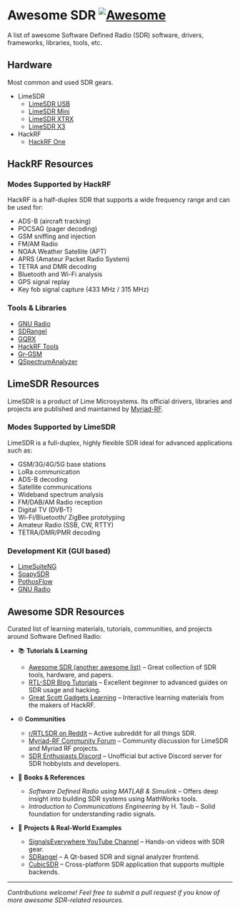 # Awesome SDR [![Awesome](https://cdn.rawgit.com/sindresorhus/awesome/d7305f38d29fed78fa85652e3a63e154dd8e8829/media/badge.svg)](https://github.com/sindresorhus/awesome)


A list of awesome Software Defined Radio (SDR) software, drivers, frameworks, libraries, tools, etc.

## Hardware

Most common and used SDR gears.

- LimeSDR
  - [LimeSDR USB](https://limemicro.com/sdr/limesdr-usb/)
  - [LimeSDR Mini](https://limemicro.com/sdr/limesdr-mini-2-0/)
  - [LimeSDR XTRX](https://limemicro.com/sdr/limesdr-xtrx/)
  - [LimeSDR X3](https://limemicro.com/sdr/limesdr-x3/)
- HackRF
  - [HackRF One](https://greatscottgadgets.com/hackrf/one/)

## HackRF Resources

### Modes Supported by HackRF

HackRF is a half-duplex SDR that supports a wide frequency range and can be used for:

- ADS-B (aircraft tracking)
- POCSAG (pager decoding)
- GSM sniffing and injection
- FM/AM Radio
- NOAA Weather Satellite (APT)
- APRS (Amateur Packet Radio System)
- TETRA and DMR decoding
- Bluetooth and Wi-Fi analysis
- GPS signal replay
- Key fob signal capture (433 MHz / 315 MHz)

### Tools & Libraries

- [GNU Radio](https://github.com/gnuradio/gnuradio)
- [SDRangel](https://github.com/f4exb/sdrangel)
- [GQRX](https://github.com/csete/gqrx)
- [HackRF Tools](https://github.com/mossmann/hackrf)
- [Gr-GSM](https://github.com/ptrkrysik/gr-gsm)
- [QSpectrumAnalyzer](https://github.com/xmikos/qspectrumanalyzer)

## LimeSDR Resources

LimeSDR is a product of Lime Microsystems. Its official drivers, libraries and projects are published and maintained by [Myriad-RF](https://myriadrf.org/).

### Modes Supported by LimeSDR

LimeSDR is a full-duplex, highly flexible SDR ideal for advanced applications such as:

- GSM/3G/4G/5G base stations
- LoRa communication
- ADS-B decoding
- Satellite communications
- Wideband spectrum analysis
- FM/DAB/AM Radio reception
- Digital TV (DVB-T)
- Wi-Fi/Bluetooth/ ZigBee prototyping
- Amateur Radio (SSB, CW, RTTY)
- TETRA/DMR/PMR decoding

### Development Kit (GUI based)

- [LimeSuiteNG](https://github.com/myriadrf/LimeSuiteNG)
- [SoapySDR](https://github.com/pothosware/SoapySDR)
- [PothosFlow](https://github.com/pothosware/PothosFlow)
- [GNU Radio](https://github.com/gnuradio/gnuradio)

## Awesome SDR Resources

Curated list of learning materials, tutorials, communities, and projects around Software Defined Radio:

- 📚 **Tutorials & Learning**
  - [Awesome SDR (another awesome list)](https://github.com/ucsd-ccbb/awesome-sdr) – Great collection of SDR tools, hardware, and papers.
  - [RTL-SDR Blog Tutorials](https://www.rtl-sdr.com/tutorials/) – Excellent beginner to advanced guides on SDR usage and hacking.
  - [Great Scott Gadgets Learning](https://learn.greatscottgadgets.com/) – Interactive learning materials from the makers of HackRF.

- 🌐 **Communities**
  - [r/RTLSDR on Reddit](https://www.reddit.com/r/RTLSDR/) – Active subreddit for all things SDR.
  - [Myriad-RF Community Forum](https://discourse.myriadrf.org/) – Community discussion for LimeSDR and Myriad RF projects.
  - [SDR Enthusiasts Discord](https://discord.gg/sdr) – Unofficial but active Discord server for SDR hobbyists and developers.

- 🧠 **Books & References**
  - *Software Defined Radio using MATLAB & Simulink* – Offers deep insight into building SDR systems using MathWorks tools.
  - *Introduction to Communications Engineering* by H. Taub – Solid foundation for understanding radio signals.

- 🔧 **Projects & Real-World Examples**
  - [SignalsEverywhere YouTube Channel](https://www.youtube.com/c/SignalsEverywhere) – Hands-on videos with SDR gear.
  - [SDRangel](https://github.com/f4exb/sdrangel) – A Qt-based SDR and signal analyzer frontend.
  - [CubicSDR](https://github.com/cjcliffe/CubicSDR) – Cross-platform SDR application that supports multiple backends.



---
_Contributions welcome! Feel free to submit a pull request if you know of more awesome SDR-related resources._
